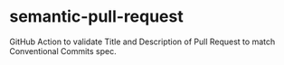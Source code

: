 # semantic-pull-request
GitHub Action to validate Title and Description of Pull Request to match Conventional Commits spec.
